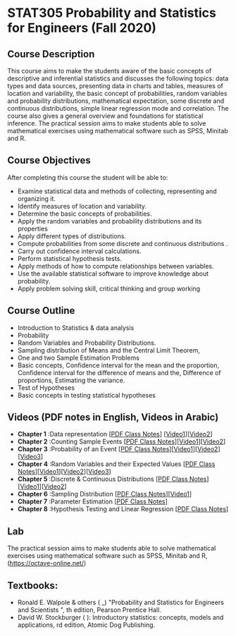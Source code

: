# STAT305 Probability and Statistics for Engineers (Fall 2020)
## Course Description
This course aims to make the students aware of the basic concepts of descriptive and inferential statistics and discusses the following topics: data types and data sources, presenting data in charts and tables, measures of location and variability, the basic concept of probabilities, random variables and probability distributions, mathematical expectation, some discrete and continuous distributions, simple linear regression mode and correlation. The course also gives a general overview and foundations for statistical inference. The practical session aims to make students able to solve mathematical exercises using mathematical software such as SPSS, Minitab and R.
## Course Objectives
After completing this course the student will be able to:
* Examine statistical data and methods of collecting, representing and organizing it.
* Identify measures of location and variability.
* Determine the basic concepts of probabilities.
* Apply the random variables and probability distributions and its properties
* Apply different types of distributions.
* Compute probabilities from some discrete and continuous distributions .
* Carry out confidence interval calculations.
* Perform statistical hypothesis tests.
* Apply methods of how to compute relationships between variables.
* Use the available statistical software to improve knowledge about probability.
* Apply problem solving skill, critical thinking and group working

## Course Outline
* Introduction to Statistics & data analysis
* Probability
* Random Variables and Probability Distributions.
* Sampling distribution of Means and the Central Limit Theorem,
* One and two Sample Estimation Problems
* Basic concepts, Confidence interval for the mean and the proportion, Confidence interval for the difference of means and the, Difference of proportions, Estimating the variance.
* Test of Hypotheses
* Basic concepts in testing statistical hypotheses

## Videos (PDF notes in English, Videos in Arabic)
* **Chapter 1** :Data representation [[PDF Class Notes](./Class_Notes/chapt1%20Books%20Template-version%20Jan2020.pdf)] [[Video1](https://youtu.be/IXNsmIdo4yI)][[Video2](https://youtu.be/EctUwgd67Vw)]
* **Chapter 2** :Counting Sample Events [[PDF Class Notes](./Class_Notes/chpat2_Template-version%20Jan2020-2.pdf)][[Video1](https://youtu.be/2wDcLszDdLQ)][[Video2](https://youtu.be/sGv1mgWvsWQ)]
* **Chapter 3** :Probability of an Event [[PDF Class Notes](./Class_Notes/chapt3_Template-version%20Jan2020.pdf)][[Video1](https://youtu.be/qPSh2kQfGgM)][[Video2](https://youtu.be/CG9QVku6LWE)][[Video3](https://youtu.be/yNWzW1tvHA4)]
* **Chapter 4** :Random Variables and their Expected Values [[PDF Class Notes](./Class_Notes/chapter4-Template-version%20Jan2020.pdf)][[Video1](https://youtu.be/cTDudRjWV64)][[Video2](https://youtu.be/IVqByQrjgeM)][[Video3](https://youtu.be/qqEBfymJ0lU)]
* **Chapter 5** :Discrete & Continuous Distributions [[PDF Class Notes](./Class_Notes/chapt5-%20Part%20II%20chapters%205%20to%208.pdf)][[Video1](https://youtu.be/cnnQxMharEM)][[Video2](https://youtu.be/llIu9hQLBaw)]
* **Chapter 6** :Sampling Distribution [[PDF Class Notes](./Class_Notes/chapt5-samplingdistribution.pdf)][[Video1](https://youtu.be/Jp4Q82NB99M)]
* **Chapter 7** :Parameter Estimation [[PDF Class Notes](./Class_Notes/Chapt7%20Pages%20from%20Statistics%20Notes%20-%20Part%20II%20chapters%205%20to%208.pdf)]
* **Chapter 8** :Hypothesis Testing and Linear Regression [[PDF Class Notes](./Class_Notes/Chapt8-Pages%20from%20Statistics%20Notes%20-%20Part%20II%20chapters%205%20to%208-2.pdf)]

## Lab
The practical session aims to make students able to solve mathematical exercises using mathematical software such as SPSS, Minitab and R, (https://octave-online.net/)

## Textbooks:
* Ronald E. Walpole & others ( _) "Probability and Statistics for Engineers and Scientists ", th edition, Pearson Prentice Hall.
* David W. Stockburger ( ): Introductory statistics: concepts, models and applications, rd edition, Atomic Dog Publishing.

